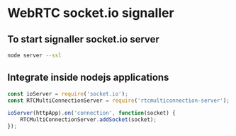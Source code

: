 # WebRTC socket.io signaller

## To start signaller socket.io server 

```sh
node server --ssl
```
## Integrate inside nodejs applications

```javascript
const ioServer = require('socket.io');
const RTCMultiConnectionServer = require('rtcmulticonnection-server');

ioServer(httpApp).on('connection', function(socket) {
    RTCMultiConnectionServer.addSocket(socket);
});
```